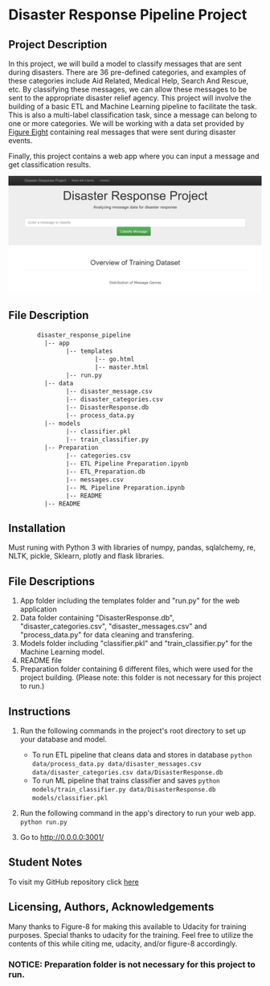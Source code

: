 # Disaster Response Pipeline Project

## Project Description
In this project, we will build a model to classify messages that are sent during disasters. There are 36 pre-defined categories, and examples of these categories include Aid Related, Medical Help, Search And Rescue, etc. By classifying these messages, we can allow these messages to be sent to the appropriate disaster relief agency. This project will involve the building of a basic ETL and Machine Learning pipeline to facilitate the task. This is also a multi-label classification task, since a message can belong to one or more categories. We will be working with a data set provided by [Figure Eight](https://www.figure-eight.com/) containing real messages that were sent during disaster events.

Finally, this project contains a web app where you can input a message and get classification results.


![Screenshot of Web App](WebApp.PNG)

## File Description
~~~~~~~
        disaster_response_pipeline
          |-- app
                |-- templates
                        |-- go.html
                        |-- master.html
                |-- run.py
          |-- data
                |-- disaster_message.csv
                |-- disaster_categories.csv
                |-- DisasterResponse.db
                |-- process_data.py
          |-- models
                |-- classifier.pkl
                |-- train_classifier.py
          |-- Preparation
                |-- categories.csv
                |-- ETL Pipeline Preparation.ipynb
                |-- ETL_Preparation.db
                |-- messages.csv
                |-- ML Pipeline Preparation.ipynb
                |-- README
          |-- README
~~~~~~~
## Installation
Must runing with Python 3 with libraries of numpy, pandas, sqlalchemy, re, NLTK, pickle, Sklearn, plotly and flask libraries.

## File Descriptions
1. App folder including the templates folder and "run.py" for the web application
2. Data folder containing "DisasterResponse.db", "disaster_categories.csv", "disaster_messages.csv" and "process_data.py" for data cleaning and transfering.
3. Models folder including "classifier.pkl" and "train_classifier.py" for the Machine Learning model.
4. README file
5. Preparation folder containing 6 different files, which were used for the project building. (Please note: this folder is not necessary for this project to run.)

## Instructions
1. Run the following commands in the project's root directory to set up your database and model.

    - To run ETL pipeline that cleans data and stores in database
        `python data/process_data.py data/disaster_messages.csv data/disaster_categories.csv data/DisasterResponse.db`
    - To run ML pipeline that trains classifier and saves
        `python models/train_classifier.py data/DisasterResponse.db models/classifier.pkl`

2. Run the following command in the app's directory to run your web app.
    `python run.py`

3. Go to http://0.0.0.0:3001/

## Student Notes
To  visit my GitHub repository click <a href="https://github.com/vijaypurohit322/DataScientist-Disater-Response-Pipeline/">here</a>

## Licensing, Authors, Acknowledgements
Many thanks to Figure-8 for making this available to Udacity for training purposes. Special thanks to udacity for the training. Feel free to utilize the contents of this while citing me, udacity, and/or figure-8 accordingly.

### NOTICE: Preparation folder is not necessary for this project to run.

